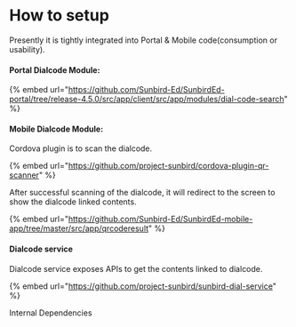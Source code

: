 # How to setup

Presently it is tightly integrated into Portal & Mobile code(consumption or usability).

#### Portal Dialcode Module:

{% embed url="https://github.com/Sunbird-Ed/SunbirdEd-portal/tree/release-4.5.0/src/app/client/src/app/modules/dial-code-search" %}

#### Mobile Dialcode Module:

Cordova plugin is to scan the dialcode.

{% embed url="https://github.com/project-sunbird/cordova-plugin-qr-scanner" %}

After successful scanning of the dialcode, it will redirect to the screen to show the dialcode linked contents.

{% embed url="https://github.com/Sunbird-Ed/SunbirdEd-mobile-app/tree/master/src/app/qrcoderesult" %}

#### Dialcode service

Dialcode service exposes APIs to get the contents linked to dialcode.

{% embed url="https://github.com/project-sunbird/sunbird-dial-service" %}

Internal Dependencies
